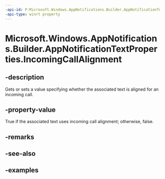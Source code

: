 ```yaml
---
-api-id: P:Microsoft.Windows.AppNotifications.Builder.AppNotificationTextProperties.IncomingCallAlignment
-api-type: winrt property
---
```


# Microsoft.Windows.AppNotifications.Builder.AppNotificationTextProperties.IncomingCallAlignment

<!--
public bool IncomingCallAlignment { get; set; }
-->


## -description

Gets or sets a value specifying whether the associated text is aligned for an incoming call.

## -property-value

True if the associated text uses incoming call alignment; otherwise, false.

## -remarks

## -see-also

## -examples


